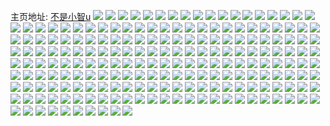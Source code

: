 主页地址: [不是小智u](https://weibo.com/u/5844184628) 
![](https://wx4.sinaimg.cn/mw2000/006nvBooly1h9pptk354pj32c0340e83.jpg) 
![](https://wx4.sinaimg.cn/mw2000/006nvBooly1h9ny24iddrj30u00u045w.jpg) 
![](https://wx4.sinaimg.cn/mw2000/006nvBooly1h9ny24w3e6j30u00u079q.jpg) 
![](https://wx4.sinaimg.cn/mw2000/006nvBooly1h9ny25snt9j30u00u079n.jpg) 
![](https://wx4.sinaimg.cn/mw2000/006nvBooly1h9ny26wapaj30u00u0q8g.jpg) 
![](https://wx4.sinaimg.cn/mw2000/006nvBooly1h9ny27fzt7j30u00u046a.jpg) 
![](https://wx4.sinaimg.cn/mw2000/006nvBooly1h9ny27tc3aj30u00u0wk2.jpg) 
![](https://wx4.sinaimg.cn/mw2000/006nvBooly1h9llw40ouij30u0140tep.jpg) 
![](https://wx4.sinaimg.cn/mw2000/006nvBooly1h9llw8l3y8j30u0140tge.jpg) 
![](https://wx4.sinaimg.cn/mw2000/006nvBooly1h9llw3339fj30u0140gsq.jpg) 
![](https://wx4.sinaimg.cn/mw2000/006nvBooly1h9llw5p242j30u0140ajp.jpg) 
![](https://wx4.sinaimg.cn/mw2000/006nvBooly1h9llw70bnyj30u0140ahx.jpg) 
![](https://wx4.sinaimg.cn/mw2000/006nvBooly1h9llwa83r7j30u0140tgl.jpg) 
![](https://wx4.sinaimg.cn/mw2000/006nvBooly1h9llwbebyoj30u00u0dn1.jpg) 
![](https://wx4.sinaimg.cn/mw2000/006nvBooly1h9llwc7ibyj30u0140tdb.jpg) 
![](https://wx4.sinaimg.cn/mw2000/006nvBooly1h9lnl59ru2j30u0140qab.jpg) 
![](https://wx4.sinaimg.cn/mw2000/006nvBooly1h9j3t6kaqij30u017htid.jpg) 
![](https://wx4.sinaimg.cn/mw2000/006nvBooly1h9j3t61bibj30u014nn5z.jpg) 
![](https://wx4.sinaimg.cn/mw2000/006nvBooly1h9j4u6isypj30u0140jy3.jpg) 
![](https://wx4.sinaimg.cn/mw2000/006nvBooly1h9j4u3y6lvj30u01hcgu9.jpg) 
![](https://wx4.sinaimg.cn/mw2000/006nvBooly1h9j4u3kqwnj30u01hcqag.jpg) 
![](https://wx4.sinaimg.cn/mw2000/006nvBooly1h9j4u4duowj30u0140jyl.jpg) 
![](https://wx4.sinaimg.cn/mw2000/006nvBooly1h9j4u4ssizj30u0140q9w.jpg) 
![](https://wx4.sinaimg.cn/mw2000/006nvBooly1h9j4u57h04j30u0140jy4.jpg) 
![](https://wx4.sinaimg.cn/mw2000/006nvBooly1h9j4u5kqhej30u01sywin.jpg) 
![](https://wx4.sinaimg.cn/mw2000/006nvBooly1h9j4u662p6j30u0140128.jpg) 
![](https://wx4.sinaimg.cn/mw2000/006nvBooly1h9f8k3ggpqj32c0340u0z.jpg) 
![](https://wx4.sinaimg.cn/mw2000/006nvBooly1h9f8k44fhpj317r17rttn.jpg) 
![](https://wx4.sinaimg.cn/mw2000/006nvBooly1h9f8k6du5zj32c0340e84.jpg) 
![](https://wx4.sinaimg.cn/mw2000/006nvBooly1h9cpmlpuxvj32c03407wk.jpg) 
![](https://wx4.sinaimg.cn/mw2000/006nvBooly1h9cpmnhsixj32c0340npe.jpg) 
![](https://wx4.sinaimg.cn/mw2000/006nvBooly1h9cpmjhiiyj32c03404qr.jpg) 
![](https://wx4.sinaimg.cn/mw2000/006nvBooly1h9cpmov76xj32c03404qr.jpg) 
![](https://wx4.sinaimg.cn/mw2000/006nvBooly1h9cpmqbpiij31ne2bknpd.jpg) 
![](https://wx4.sinaimg.cn/mw2000/006nvBooly1h9biy74iewj30u0140jwb.jpg) 
![](https://wx4.sinaimg.cn/mw2000/006nvBooly1h9biy7gujvj30u01sydjm.jpg) 
![](https://wx4.sinaimg.cn/mw2000/006nvBooly1h9biy8d7cxj30sg5jn4qp.jpg) 
![](https://wx4.sinaimg.cn/mw2000/006nvBooly1h9biy8uozzj30u00u0n17.jpg) 
![](https://wx4.sinaimg.cn/mw2000/006nvBooly1h99ayz4g2yj32c02c0npd.jpg) 
![](https://wx4.sinaimg.cn/mw2000/006nvBooly1h98bmt644xj31sc2ds7wj.jpg) 
![](https://wx4.sinaimg.cn/mw2000/006nvBooly1h98bmvrd2mj31sc1scb2a.jpg) 
![](https://wx4.sinaimg.cn/mw2000/006nvBooly1h98bmq8d7fj32c0340b2d.jpg) 
![](https://wx4.sinaimg.cn/mw2000/006nvBooly1h98bmtr25qj30u01hcahj.jpg) 
![](https://wx4.sinaimg.cn/mw2000/006nvBooly1h9754boaraj32c03407wl.jpg) 
![](https://wx4.sinaimg.cn/mw2000/006nvBooly1h9754fe1zij32c0340qv6.jpg) 
![](https://wx4.sinaimg.cn/mw2000/006nvBooly1h97547iaxvj30u01hcgvu.jpg) 
![](https://wx4.sinaimg.cn/mw2000/006nvBooly1h95ee6fo8dj32c0340nph.jpg) 
![](https://wx4.sinaimg.cn/mw2000/006nvBooly1h95ee7yyf0j32c03401kz.jpg) 
![](https://wx4.sinaimg.cn/mw2000/006nvBooly1h94qmx5gvej316o0sgjyq.jpg) 
![](https://wx4.sinaimg.cn/mw2000/006nvBooly1h94qmxgsocj316o0sgn6m.jpg) 
![](https://wx4.sinaimg.cn/mw2000/006nvBooly1h94qmngtomj30wi0uhdnb.jpg) 
![](https://wx4.sinaimg.cn/mw2000/006nvBooly1h94qmn5wndj30we0rytca.jpg) 
![](https://wx4.sinaimg.cn/mw2000/006nvBooly1h94qmpopi6j32c0340hdv.jpg) 
![](https://wx4.sinaimg.cn/mw2000/006nvBooly1h94qmrpcvhj32c03404qs.jpg) 
![](https://wx4.sinaimg.cn/mw2000/006nvBooly1h94qmtyb4cj32c0340qv7.jpg) 
![](https://wx4.sinaimg.cn/mw2000/006nvBooly1h94qmwctckj3253253hdu.jpg) 
![](https://wx4.sinaimg.cn/mw2000/006nvBooly1h94qmww3yaj30wi0e2wg7.jpg) 
![](https://wx4.sinaimg.cn/mw2000/006nvBooly1h94p3sakl4j30sp1c9dw4.jpg) 
![](https://wx4.sinaimg.cn/mw2000/006nvBooly1h94p3tgs6mj30tz1ckar9.jpg) 
![](https://wx4.sinaimg.cn/mw2000/006nvBooly1h91fispa37j32bc334kjm.jpg) 
![](https://wx4.sinaimg.cn/mw2000/006nvBooly1h91fiu40x5j32c02c0kjm.jpg) 
![](https://wx4.sinaimg.cn/mw2000/006nvBooly1h91firqlhfj32c02c0npe.jpg) 
![](https://wx4.sinaimg.cn/mw2000/006nvBooly1h91fiuvw2aj32c02c0x6p.jpg) 
![](https://wx4.sinaimg.cn/mw2000/006nvBooly1h8tct3cm9fj30wi0mxacy.jpg) 
![](https://wx4.sinaimg.cn/mw2000/006nvBooly1h8tct4wqm9j32c02c0npe.jpg) 
![](https://wx4.sinaimg.cn/mw2000/006nvBooly1h8tct73kn3j32c02c07wj.jpg) 
![](https://wx4.sinaimg.cn/mw2000/006nvBooly1h8tda6oztqj30wi0dk0w7.jpg) 
![](https://wx4.sinaimg.cn/mw2000/006nvBooly1h8tda6e0h2j31l92itb2a.jpg) 
![](https://wx4.sinaimg.cn/mw2000/006nvBooly1h8o3dvtrlaj32c02c0e82.jpg) 
![](https://wx4.sinaimg.cn/mw2000/006nvBooly1h8o3dtq6bgj32c02c0b2c.jpg) 
![](https://wx4.sinaimg.cn/mw2000/006nvBooly1h8o3du85c3j30wi1ycqbx.jpg) 
![](https://wx4.sinaimg.cn/mw2000/006nvBooly1h8o3dw8wt3j30m80m8djx.jpg) 
![](https://wx4.sinaimg.cn/mw2000/006nvBooly1h8my0n7gaij31sc1scx6p.jpg) 
![](https://wx4.sinaimg.cn/mw2000/006nvBooly1h8lbwkqwv2j32c02c0e83.jpg) 
![](https://wx4.sinaimg.cn/mw2000/006nvBooly1h8lbwmmw5fj32c02c0qv6.jpg) 
![](https://wx4.sinaimg.cn/mw2000/006nvBooly1h8lbwia8vuj31ms1ntkj5.jpg) 
![](https://wx4.sinaimg.cn/mw2000/006nvBooly1h8lbwohbi7j32c02c01kz.jpg) 
![](https://wx4.sinaimg.cn/mw2000/006nvBooly1h8lbwp3f0lj30u016rgyf.jpg) 
![](https://wx4.sinaimg.cn/mw2000/006nvBooly1h8lbwpe8ouj30wi1yctfw.jpg) 
![](https://wx4.sinaimg.cn/mw2000/006nvBooly1h8lbwri59wj32c02c0e83.jpg) 
![](https://wx4.sinaimg.cn/mw2000/006nvBooly1h8lbwt936dj32c02c0hdu.jpg) 
![](https://wx4.sinaimg.cn/mw2000/006nvBooly1h8lbwtxcymj30wi0xjdv0.jpg) 
![](https://wx4.sinaimg.cn/mw2000/006nvBooly1h8lbwualdgj30wi12a7cr.jpg) 
![](https://wx4.sinaimg.cn/mw2000/006nvBooly1h8lbwumh3zj30wi13510g.jpg) 
![](https://wx4.sinaimg.cn/mw2000/006nvBooly1h8lbwxool8j32c02c0b2c.jpg) 
![](https://wx4.sinaimg.cn/mw2000/006nvBooly1h8lbwzhn6ij32c02c07wi.jpg) 
![](https://wx4.sinaimg.cn/mw2000/006nvBooly1h8lbx126suj32c02c0e82.jpg) 
![](https://wx4.sinaimg.cn/mw2000/006nvBooly1h8eza694zvj32c0340qv6.jpg) 
![](https://wx4.sinaimg.cn/mw2000/006nvBooly1h8ez9x8rbvj32c0340x6t.jpg) 
![](https://wx4.sinaimg.cn/mw2000/006nvBooly1h8ezaeccwej32c0340hdu.jpg) 
![](https://wx4.sinaimg.cn/mw2000/006nvBooly1h8ezafno0fj30wh0v047u.jpg) 
![](https://wx4.sinaimg.cn/mw2000/006nvBooly1h8cxeti6yij30u00u0n3p.jpg) 
![](https://wx4.sinaimg.cn/mw2000/006nvBooly1h8cxeu6rbvj30u0140dnn.jpg) 
![](https://wx4.sinaimg.cn/mw2000/006nvBooly1h8cxev2rsgj30u0140gtl.jpg) 
![](https://wx4.sinaimg.cn/mw2000/006nvBooly1h8cxevs6slj30u00u045h.jpg) 
![](https://wx4.sinaimg.cn/mw2000/006nvBooly1h8cxewck8dj30u00u079u.jpg) 
![](https://wx4.sinaimg.cn/mw2000/006nvBooly1h8cxizy8waj30u00u042t.jpg) 
![](https://wx4.sinaimg.cn/mw2000/006nvBooly1h8cxeww8bdj30u00u043s.jpg) 
![](https://wx4.sinaimg.cn/mw2000/006nvBooly1h8cxexi0crj30u00u043e.jpg) 
![](https://wx4.sinaimg.cn/mw2000/006nvBooly1h8cxesssdcj30u00u042h.jpg) 
![](https://wx4.sinaimg.cn/mw2000/006nvBooly1h8bopi3a9sj32c02c0qv5.jpg) 
![](https://wx4.sinaimg.cn/mw2000/006nvBooly1h8bopbvgc9j30wi1ycgpi.jpg) 
![](https://wx4.sinaimg.cn/mw2000/006nvBooly1h8bopkhmx2j32c02c01ky.jpg) 
![](https://wx4.sinaimg.cn/mw2000/006nvBooly1h8boptkihgj32c02c01kz.jpg) 
![](https://wx4.sinaimg.cn/mw2000/006nvBooly1h8boq1q0ymj32c02c0qv6.jpg) 
![](https://wx4.sinaimg.cn/mw2000/006nvBooly1h8boq78kvmj32c02c07wi.jpg) 
![](https://wx4.sinaimg.cn/mw2000/006nvBooly1h87wqpmpzsj32c03404qq.jpg) 
![](https://wx4.sinaimg.cn/mw2000/006nvBooly1h87wqwq3djj32c02c0e82.jpg) 
![](https://wx4.sinaimg.cn/mw2000/006nvBooly1h87wr4036dj32c02c0b2a.jpg) 
![](https://wx4.sinaimg.cn/mw2000/006nvBooly1h87wqhk4f0j32c03404qr.jpg) 
![](https://wx4.sinaimg.cn/mw2000/006nvBooly1h87wrbibgnj32c0340b2a.jpg) 
![](https://wx4.sinaimg.cn/mw2000/006nvBooly1h87wrc5nq8j30wi1epq6n.jpg) 
![](https://wx4.sinaimg.cn/mw2000/006nvBooly1h838ojzmzrj32c03401ky.jpg) 
![](https://wx4.sinaimg.cn/mw2000/006nvBooly1h838phee4qj32c0340qv6.jpg) 
![](https://wx4.sinaimg.cn/mw2000/006nvBooly1h838pzro2yj32c03404qq.jpg) 
![](https://wx4.sinaimg.cn/mw2000/006nvBooly1h838obvojaj32c03401ky.jpg) 
![](https://wx4.sinaimg.cn/mw2000/006nvBooly1h838prct1cj32c0340e83.jpg) 
![](https://wx4.sinaimg.cn/mw2000/006nvBooly1h838osysynj32c0340b2a.jpg) 
![](https://wx4.sinaimg.cn/mw2000/006nvBooly1h838p10ba7j32c03404qq.jpg) 
![](https://wx4.sinaimg.cn/mw2000/006nvBooly1h838p8b6x3j32c03401ky.jpg) 
![](https://wx4.sinaimg.cn/mw2000/006nvBooly1h7sooy85zjj32c02c0qv6.jpg) 
![](https://wx4.sinaimg.cn/mw2000/006nvBooly1h7sp2kopp0j32c02bz4qq.jpg) 
![](https://wx4.sinaimg.cn/mw2000/006nvBooly1h7sp2lrh4lj32c02c07wh.jpg) 
![](https://wx4.sinaimg.cn/mw2000/006nvBooly1h7sp2sbkddj30wi1ych57.jpg) 
![](https://wx4.sinaimg.cn/mw2000/006nvBooly1h7sp2v2povj30wi1ycqhb.jpg) 
![](https://wx4.sinaimg.cn/mw2000/006nvBooly1h7sp2xmrzzj30wi1ycwxh.jpg) 
![](https://wx4.sinaimg.cn/mw2000/006nvBooly1h7sooq0qo0j32c02c04qr.jpg) 
![](https://wx4.sinaimg.cn/mw2000/006nvBooly1h7sp36s4sdj33402c0x6q.jpg) 
![](https://wx4.sinaimg.cn/mw2000/006nvBooly1h7sp3e08whj32c02c0kjm.jpg) 
![](https://wx4.sinaimg.cn/mw2000/006nvBooly1h7oj2c0143j316o0sgdvs.jpg) 
![](https://wx4.sinaimg.cn/mw2000/006nvBooly1h7oj1yfg4zj31o01o0kjl.jpg) 
![](https://wx4.sinaimg.cn/mw2000/006nvBooly1h7oj22tsfjj31o01o0kjl.jpg) 
![](https://wx4.sinaimg.cn/mw2000/006nvBooly1h7oj2du8cjj32c0340x6p.jpg) 
![](https://wx4.sinaimg.cn/mw2000/006nvBooly1h7oj2kiwtsj32c0340b2a.jpg) 
![](https://wx4.sinaimg.cn/mw2000/006nvBooly1h7oj1u0ahhj32c02c04qq.jpg) 
![](https://wx4.sinaimg.cn/mw2000/006nvBooly1h7oj29g6z0j32c02c07wi.jpg) 
![](https://wx4.sinaimg.cn/mw2000/006nvBooly1h7jlp7xs8cj32c0340hdv.jpg) 
![](https://wx4.sinaimg.cn/mw2000/006nvBooly1h7jlou8o6pj32c0340hdv.jpg) 
![](https://wx4.sinaimg.cn/mw2000/006nvBooly1h7jln9078qj32c02c07wk.jpg) 
![](https://wx4.sinaimg.cn/mw2000/006nvBooly1h7jlnv1ii2j32c02c0npe.jpg) 
![](https://wx4.sinaimg.cn/mw2000/006nvBooly1h7jlo3fr8zj32c02c0npe.jpg) 
![](https://wx4.sinaimg.cn/mw2000/006nvBooly1h7jlnn3qipj32c02c04qr.jpg) 
![](https://wx4.sinaimg.cn/mw2000/006nvBooly1h7jlo9jbxmj31sc2dsx6p.jpg) 
![](https://wx4.sinaimg.cn/mw2000/006nvBooly1h7jlogk3upj32c02c0x6p.jpg) 
![](https://wx4.sinaimg.cn/mw2000/006nvBooly1h7ehpfw0u6j32c03401kz.jpg) 
![](https://wx4.sinaimg.cn/mw2000/006nvBooly1h7ehp5vn47j32c02c01kx.jpg) 
![](https://wx4.sinaimg.cn/mw2000/006nvBooly1h7ehpz3wmqj32c02c0u10.jpg) 
![](https://wx4.sinaimg.cn/mw2000/006nvBooly1h7dbc8v5blj32c02c07wi.jpg) 
![](https://wx4.sinaimg.cn/mw2000/006nvBooly1h7dbc1n6k3j32c02c01ky.jpg) 
![](https://wx4.sinaimg.cn/mw2000/006nvBooly1h7dbbhn0f9j32c02c0x6p.jpg) 
![](https://wx4.sinaimg.cn/mw2000/006nvBooly1h7dbbtfdxuj328q28qe82.jpg) 
![](https://wx4.sinaimg.cn/mw2000/006nvBooly1h7bh82up2fj32c02c0u0y.jpg) 
![](https://wx4.sinaimg.cn/mw2000/006nvBooly1h79cr0je4pj32c02c0x6q.jpg) 
![](https://wx4.sinaimg.cn/mw2000/006nvBooly1h79cr8mkekj32c02c0kjm.jpg) 
![](https://wx4.sinaimg.cn/mw2000/006nvBooly1h79cqxeppaj32c02c04a8.jpg) 
![](https://wx4.sinaimg.cn/mw2000/006nvBooly1h79crszf0dj32c02c0u12.jpg) 
![](https://wx4.sinaimg.cn/mw2000/006nvBooly1h79crzwzsij32c02c0tfe.jpg) 
![](https://wx4.sinaimg.cn/mw2000/006nvBooly1h79cm78t39j31sc1scnpd.jpg) 
![](https://wx4.sinaimg.cn/mw2000/006nvBooly1h79cs8gw8bj32c02c04ff.jpg) 
![](https://wx4.sinaimg.cn/mw2000/006nvBooly1h77jz249r2j32c02c0n1q.jpg) 
![](https://wx4.sinaimg.cn/mw2000/006nvBooly1h77jz8e3bcj32c02c0kjm.jpg) 
![](https://wx4.sinaimg.cn/mw2000/006nvBooly1h77jzd3sfzj32c02c0wqi.jpg) 
![](https://wx4.sinaimg.cn/mw2000/006nvBooly1h77jyy0bwqj32c02c0b29.jpg) 
![](https://wx4.sinaimg.cn/mw2000/006nvBooly1h71pcn50ogj32dc35sakx.jpg) 
![](https://wx4.sinaimg.cn/mw2000/006nvBooly1h71pco0ctbj32c0340b2a.jpg) 
![](https://wx4.sinaimg.cn/mw2000/006nvBooly1h6tmlh17h2j32c03407nh.jpg) 
![](https://wx4.sinaimg.cn/mw2000/006nvBooly1h6tmlkp3vkj32c0340qhh.jpg) 
![](https://wx4.sinaimg.cn/mw2000/006nvBooly1h6tmlb2pm1j32c034018o.jpg) 
![](https://wx4.sinaimg.cn/mw2000/006nvBooly1h6tmle7hapj32c0340u0z.jpg) 
![](https://wx4.sinaimg.cn/mw2000/006nvBooly1h6tmllv1jhj30u01hc0ve.jpg) 
![](https://wx4.sinaimg.cn/mw2000/006nvBooly1h6tmn43rr7j30wi1yc75p.jpg) 
![](https://wx4.sinaimg.cn/mw2000/006nvBooly1h6rl6kn15jj32c0340kjn.jpg) 
![](https://wx4.sinaimg.cn/mw2000/006nvBooly1h6rl69odubj32c03404hx.jpg) 
![](https://wx4.sinaimg.cn/mw2000/006nvBooly1h6rl6e4o0jj32c0340qj5.jpg) 
![](https://wx4.sinaimg.cn/mw2000/006nvBooly1h6rl6hlfowj32c0340apo.jpg) 
![](https://wx4.sinaimg.cn/mw2000/006nvBooly1h6mezinp96j32c0340thc.jpg) 
![](https://wx4.sinaimg.cn/mw2000/006nvBooly1h6mezk6tlij32c0340n3s.jpg) 
![](https://wx4.sinaimg.cn/mw2000/006nvBooly1h6kdu6dzi9j30wi1aods1.jpg) 
![](https://wx4.sinaimg.cn/mw2000/006nvBooly1h6kdvnf3vhj31sc2dshdu.jpg) 
![](https://wx4.sinaimg.cn/mw2000/006nvBooly1h6gfhb82ggj30wi0mwq5c.jpg) 
![](https://wx4.sinaimg.cn/mw2000/006nvBooly1h6gfhaplpbj32c0340qv7.jpg) 
![](https://wx4.sinaimg.cn/mw2000/006nvBooly1h69el0gomvj30u00w9acz.jpg) 
![](https://wx4.sinaimg.cn/mw2000/006nvBooly1h5qcw9bxr1j32c033zu0z.jpg) 
![](https://wx4.sinaimg.cn/mw2000/006nvBooly1h5kazduapuj30wi1y7kjl.jpg) 
![](https://wx4.sinaimg.cn/mw2000/006nvBooly1h5kazcluj7j30wi1y71ky.jpg) 
![](https://wx4.sinaimg.cn/mw2000/006nvBooly1h545x45dnnj316e1nudue.jpg) 
![](https://wx4.sinaimg.cn/mw2000/006nvBooly1h41yz94248j30gf0ihtb8.jpg) 
![](https://wx4.sinaimg.cn/mw2000/006nvBooly1gzc8gnugghj32c03401kz.jpg) 
![](https://wx4.sinaimg.cn/mw2000/006nvBooly1gzc8gtmsxwj32c03401kz.jpg) 
![](https://wx4.sinaimg.cn/mw2000/006nvBooly1gzc8gwov86j31sc1scu0x.jpg) 
![](https://wx4.sinaimg.cn/mw2000/006nvBooly1gzc8h1jbtpj32ds1scnpe.jpg) 
![](https://wx4.sinaimg.cn/mw2000/006nvBooly1gyxaijzadaj31o01o0kjl.jpg) 
![](https://wx4.sinaimg.cn/mw2000/006nvBooly1gyxaim1w4kj31o01o0npd.jpg) 
![](https://wx4.sinaimg.cn/mw2000/006nvBooly1gvo16ykdopj62c02c04qt02.jpg) 
![](https://wx4.sinaimg.cn/mw2000/006nvBooly1gvo16w5p4qj62c02c0x6r02.jpg) 
![](https://wx4.sinaimg.cn/mw2000/006nvBooly1gvmwu07i13j60uv0smak802.jpg) 
![](https://wx4.sinaimg.cn/mw2000/006nvBooly1guqykom9ohj62c02c07wi02.jpg) 
![](https://wx4.sinaimg.cn/mw2000/006nvBooly1guqykqjivtj62c02c04qq02.jpg) 
![](https://wx4.sinaimg.cn/mw2000/006nvBooly1guonxl19d4j6340340qv602.jpg) 
![](https://wx4.sinaimg.cn/mw2000/006nvBooly1gnmaqumznwj30mv0la41r.jpg) 
![](https://wx4.sinaimg.cn/mw2000/006nvBooly1gnigovuxdbj32dc2dcqpm.jpg) 
![](https://wx4.sinaimg.cn/mw2000/006nvBooly1gmisa05m54j30ii0ii3zr.jpg) 
![](https://wx4.sinaimg.cn/mw2000/006nvBooly1gkfs3q7efij30n00katdp.jpg) 
